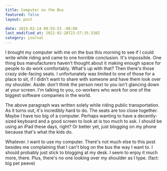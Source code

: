 ```yaml
---
title: Computer on the Bus
featured: false
layout: post

date: 2015-02-14 09:55:53 -08:00
last_modified_at: 2022-02-28T22:57:35.530Z
category: journal
---
```


I brought my computer with me on the bus this morning to see if I could write while riding and came to one horrible conclusion. It's impossible. One thing bus manufacturers haven't thought about it making enough space for people to do work comfortably. What's up with that? Then there's those crazy side-facing seats. I unfortunately was limited to one of those for a place to sit, if I didn't want to share with someone and have them look over my shoulder. Aside: don't think the person next to you isn't glancing down at your screen. I'm talking to you, co-workers who work for one of the biggest software companies in the world.

The above paragraph was written solely while riding public transportation. As it turns out, it's incredibly hard to do. The seats are too close together. Maybe I have too big of a computer. Perhaps wanting to have a decently-sized keyboard and a good screen to look at is too much to ask. I should be using an iPad these days, right? Or better yet, just blogging on my phone because that's what the kids do.

Whatever. I want to use my computer. There's not much else to this post besides me complaining that I can't blog on the bus the way I want to. I should probably just stick to blogging at my desk. I seem to enjoy it much more, there. Plus, there's no one looking over my shoulder as I type. (fact: big pet peeve)


